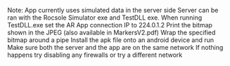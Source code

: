 Note: App currently uses simulated data in the server side
Server can be ran with the Rocsole Simulator exe and TestDLL exe. 
When running TestDLL.exe set the AR App connection IP to 224.0.1.2
Print the bitmap shown in the JPEG (also available in MarkersV2.pdf)
Wrap the specified bitmap around a pipe
Install the apk file onto an android device and run
Make sure both the server and the app are on the same network
If nothing happens try disabling any firewalls or try a different network
